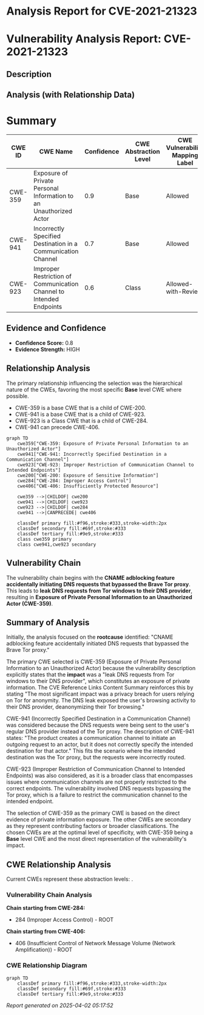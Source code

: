 # Analysis Report for CVE-2021-21323

# Vulnerability Analysis Report: CVE-2021-21323

## Description



## Analysis (with Relationship Data)

# Summary
| CWE ID | CWE Name | Confidence | CWE Abstraction Level | CWE Vulnerability Mapping Label | CWE-Vulnerability Mapping Notes |
|---|---|---|---|---|---|
| CWE-359 | Exposure of Private Personal Information to an Unauthorized Actor | 0.9 | Base | Allowed | Primary CWE |
| CWE-941 | Incorrectly Specified Destination in a Communication Channel | 0.7 | Base | Allowed | Secondary Candidate |
| CWE-923 | Improper Restriction of Communication Channel to Intended Endpoints | 0.6 | Class | Allowed-with-Review | Secondary Candidate |

## Evidence and Confidence

*   **Confidence Score:** 0.8
*   **Evidence Strength:** HIGH

## Relationship Analysis
The primary relationship influencing the selection was the hierarchical nature of the CWEs, favoring the most specific **Base** level CWE where possible.

-   CWE-359 is a base CWE that is a child of CWE-200.
-   CWE-941 is a base CWE that is a child of CWE-923.
-   CWE-923 is a Class CWE that is a child of CWE-284.
-   CWE-941 can precede CWE-406.

```mermaid
graph TD
    cwe359["CWE-359: Exposure of Private Personal Information to an Unauthorized Actor"]
    cwe941["CWE-941: Incorrectly Specified Destination in a Communication Channel"]
    cwe923["CWE-923: Improper Restriction of Communication Channel to Intended Endpoints"]
    cwe200["CWE-200: Exposure of Sensitive Information"]
    cwe284["CWE-284: Improper Access Control"]
    cwe406["CWE-406: Insufficiently Protected Resource"]

    cwe359 -->|CHILDOF| cwe200
    cwe941 -->|CHILDOF| cwe923
    cwe923 -->|CHILDOF| cwe284
    cwe941 -->|CANPRECEDE| cwe406
    
    classDef primary fill:#f96,stroke:#333,stroke-width:2px
    classDef secondary fill:#69f,stroke:#333
    classDef tertiary fill:#9e9,stroke:#333
    class cwe359 primary
    class cwe941,cwe923 secondary
```

## Vulnerability Chain
The vulnerability chain begins with the **CNAME adblocking feature accidentally initiating DNS requests that bypassed the Brave Tor proxy**. This leads to **leak DNS requests from Tor windows to their DNS provider**, resulting in **Exposure of Private Personal Information to an Unauthorized Actor (CWE-359)**.

## Summary of Analysis
Initially, the analysis focused on the **rootcause** identified: "CNAME adblocking feature accidentally initiated DNS requests that bypassed the Brave Tor proxy."

The primary CWE selected is CWE-359 (Exposure of Private Personal Information to an Unauthorized Actor) because the vulnerability description explicitly states that the **impact** was a "leak DNS requests from Tor windows to their DNS provider", which constitutes an exposure of private information. The CVE Reference Links Content Summary reinforces this by stating "The most significant impact was a privacy breach for users relying on Tor for anonymity. The DNS leak exposed the user's browsing activity to their DNS provider, deanonymizing their Tor browsing."

CWE-941 (Incorrectly Specified Destination in a Communication Channel) was considered because the DNS requests were being sent to the user's regular DNS provider instead of the Tor proxy. The description of CWE-941 states: "The product creates a communication channel to initiate an outgoing request to an actor, but it does not correctly specify the intended destination for that actor." This fits the scenario where the intended destination was the Tor proxy, but the requests were incorrectly routed.

CWE-923 (Improper Restriction of Communication Channel to Intended Endpoints) was also considered, as it is a broader class that encompasses issues where communication channels are not properly restricted to the correct endpoints. The vulnerability involved DNS requests bypassing the Tor proxy, which is a failure to restrict the communication channel to the intended endpoint.

The selection of CWE-359 as the primary CWE is based on the direct evidence of private information exposure. The other CWEs are secondary as they represent contributing factors or broader classifications. The chosen CWEs are at the optimal level of specificity, with CWE-359 being a **Base** level CWE and the most direct representation of the vulnerability's impact.


## CWE Relationship Analysis

Current CWEs represent these abstraction levels: .


### Vulnerability Chain Analysis

**Chain starting from CWE-284:**
- 284 (Improper Access Control) - ROOT


**Chain starting from CWE-406:**
- 406 (Insufficient Control of Network Message Volume (Network Amplification)) - ROOT



### CWE Relationship Diagram

```mermaid
graph TD
    classDef primary fill:#f96,stroke:#333,stroke-width:2px
    classDef secondary fill:#69f,stroke:#333
    classDef tertiary fill:#9e9,stroke:#333
```



*Report generated on 2025-04-02 05:17:52*
